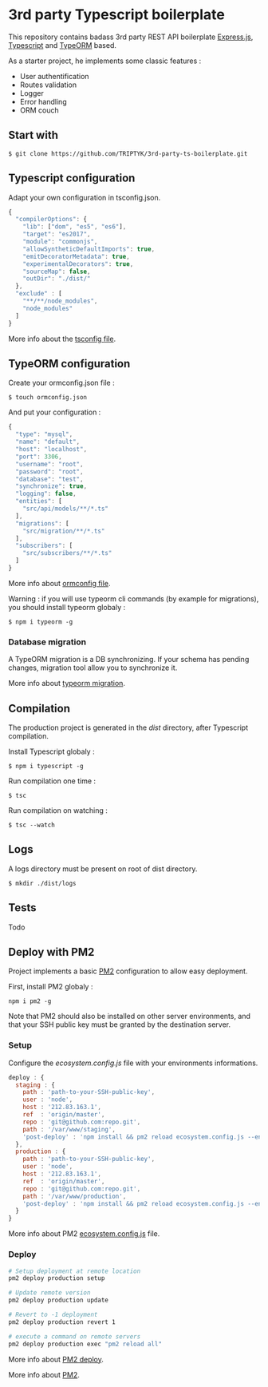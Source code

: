 # 3rd party Typescript boilerplate

This repository contains badass 3rd party REST API boilerplate [Express.js](http://expressjs.com/en/4x/api.html), [Typescript](https://github.com/Microsoft/TypeScript) and [TypeORM](https://github.com/typeorm/typeorm) based.

As a starter project, he implements some classic features :

* User authentification
* Routes validation
* Logger
* Error handling
* ORM couch

## Start with

`$ git clone https://github.com/TRIPTYK/3rd-party-ts-boilerplate.git`

## Typescript configuration

Adapt your own configuration in tsconfig.json.

```javascript
{
  "compilerOptions": {
    "lib": ["dom", "es5", "es6"],
    "target": "es2017",
    "module": "commonjs",
    "allowSyntheticDefaultImports": true,
    "emitDecoratorMetadata": true,
    "experimentalDecorators": true,
    "sourceMap": false,
    "outDir": "./dist/"
  },
  "exclude" : [
    "**/**/node_modules",
    "node_modules"
  ]
}
```
More info about the [tsconfig file](https://www.typescriptlang.org/docs/handbook/tsconfig-json.html).

## TypeORM configuration

Create your ormconfig.json file :

`$ touch ormconfig.json`

And put your configuration :

```javascript
{
  "type": "mysql",
  "name": "default",
  "host": "localhost",
  "port": 3306,
  "username": "root",
  "password": "root",
  "database": "test",
  "synchronize": true,
  "logging": false,
  "entities": [
    "src/api/models/**/*.ts"
  ],
  "migrations": [
    "src/migration/**/*.ts"
  ],
  "subscribers": [
    "src/subscribers/**/*.ts"
  ]
}
```

More info about [ormconfig file](http://typeorm.io/#/using-ormconfig).

Warning : if you will use typeorm cli commands (by example for migrations), you should install typeorm globaly :

`$ npm i typeorm -g`

### Database migration

A TypeORM migration is a DB synchronizing. If your schema has pending changes, migration tool allow you to synchronize it.

More info about [typeorm migration](http://typeorm.io/#/migrations).

## Compilation

The production project is generated in the *dist* directory, after Typescript compilation.

Install Typescript globaly :

`$ npm i typescript -g`

Run compilation one time :

`$ tsc`

Run compilation on watching :

`$ tsc --watch`

## Logs

A logs directory must be present on root of dist directory.

`$ mkdir ./dist/logs`

## Tests

Todo

## Deploy with PM2

Project implements a basic [PM2](https://github.com/Unitech/PM2/) configuration to allow easy deployment.

First, install PM2 globaly :

`npm i pm2 -g`

Note that PM2 should also be installed on other server environments, and that your SSH public key must be granted by the destination server.

### Setup

Configure the *ecosystem.config.js* file with your environments informations.

```javascript
deploy : {
  staging : {
    path : 'path-to-your-SSH-public-key',
    user : 'node',
    host : '212.83.163.1',
    ref  : 'origin/master',
    repo : 'git@github.com:repo.git',
    path : '/var/www/staging',
    'post-deploy' : 'npm install && pm2 reload ecosystem.config.js --env staging'
  },
  production : {
    path : 'path-to-your-SSH-public-key',
    user : 'node',
    host : '212.83.163.1',
    ref  : 'origin/master',
    repo : 'git@github.com:repo.git',
    path : '/var/www/production',
    'post-deploy' : 'npm install && pm2 reload ecosystem.config.js --env production'
  }
}
```
More info about PM2 [ecosystem.config.js](https://pm2.io/doc/en/runtime/reference/ecosystem-file/) file.

### Deploy

```bash
# Setup deployment at remote location
pm2 deploy production setup

# Update remote version
pm2 deploy production update

# Revert to -1 deployment
pm2 deploy production revert 1

# execute a command on remote servers
pm2 deploy production exec "pm2 reload all"
```

More info about [PM2 deploy](https://pm2.io/doc/en/runtime/guide/easy-deploy-with-ssh/).

More info about [PM2](http://pm2.keymetrics.io/docs/usage/quick-start/).